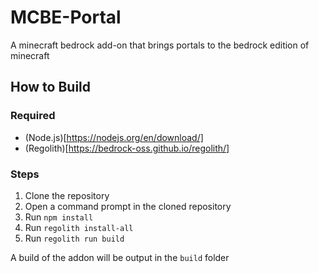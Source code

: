 # MCBE-Portal
A minecraft bedrock add-on that brings portals to the bedrock edition of minecraft

## How to Build
### Required
- (Node.js)[https://nodejs.org/en/download/]
- (Regolith)[https://bedrock-oss.github.io/regolith/]

### Steps
1. Clone the repository
2. Open a command prompt in the cloned repository
3. Run `npm install`
4. Run `regolith install-all`
5. Run `regolith run build`

A build of the addon will be output in the `build` folder
